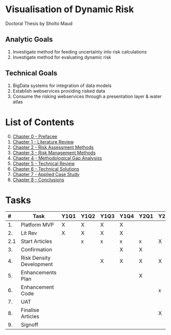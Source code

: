 # Visualisation of Dynamic Risk
Doctoral Thesis by Sholto Maud

## Analytic Goals
1. Investigate method for feeding uncertainty into risk calculations
2. Investigate method for evaluating dynamic risk

## Technical Goals
1. BigData systems for integration of data models
2. Establish webservices providing risked data 
3. Consume the risking webservices through a presentation layer & water atlas


# List of Contents

0. [Chapter 0 - Prefacee](/Chapters/Chapter0_Preface/README.md)
1. [Chapter 1 - Literature Review](/Chapters/Chapter1_LiteratureReview/README.md)
2. [Chapter 2 - Risk Assessment Methods](/Chapters/Chapter2_RiskAssessmentMethods/README.md)
3. [Chapter 3 - Risk Management Methods](/Chapters/Chapter3_RiskManagementMethods/README.md)
4. [Chapter 4 - Methodological Gap Analysiss](/Chapters/Chapter4_MethodologicalGapAnalysis/README.md)
5. [Chapter 5 - Technical Review](/Chapters/Chapter5_TechnicalReview/README.md)
6. [Chapter 6 - Technical Solutions](/Chapters/Chapter6_TechnicalSolutions/README.md)
7. [Chapter 7 - Applied Case Study](/Chapters/Chapter7_AppliedCaseStudy/README.md)
8. [Chapter 8 - Conclusions](/Chapters/Chapter8_Conclusions/README.md)

# Tasks

|#    |Task                      |Y1Q1 |Y1Q2 |Y1Q3 |Y1Q4 |Y2Q1 |Y2Q2 |Y2Q3 |Y2Q4 |Y3Q1 |Y3Q2 |Y3Q3 |Y3Q4 |
|:----|--------------------------|-----|-----|-----|-----|-----|-----|-----|-----|-----|-----|-----|-----|
|1.   | Platform MVP             |X    |X    |X    |X    |     |     |     |     |     |     |     |     |
|2.   | Lit Rev                  |X    |X    |X    |X    |     |     |     |     |     |     |     |     |
|2.1  | Start Articles           |     |x    |x    |x    |x    |X    |X    |X    |X    |X    |     |     |
|3.   | Confirmation             |     |     |     |X    |X    |     |     |     |     |     |     |     |
|4.   | Risk Density Development |     |     |X    |X    |X    |X    |x    |x    |x    |x    |     |     |
|5.   | Enhancements Plan        |     |     |     |     |X    |     |     |     |     |     |     |     |
|6.   | Enhancement Code         |     |     |     |     |     |x    |x    |X    |X    |X    |     |     |
|7.   | UAT                      |     |     |     |     |     |     |     |X    |X    |X    |     |     |
|8.   | Finalise Articles        |     |     |     |     |     |X    |X    |X    |X    |X    |X    |X    |
|9.   | Signoff                  |     |     |     |     |     |     |     |     |     |     |     |x    |



